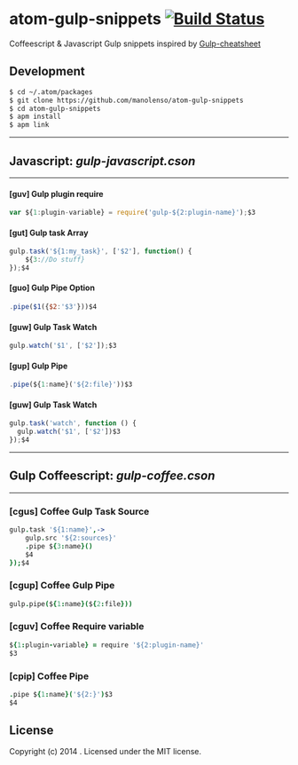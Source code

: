 # atom-gulp-snippets [![Build Status](https://secure.travis-ci.org/manolenso/atom-gulp-snippets.png?branch=master)](http://travis-ci.org/manolenso/atom-gulp-snippets)

Coffeescript & Javascript Gulp snippets
inspired by  [Gulp-cheatsheet](https://github.com/osscafe/gulp-cheatsheet)
## Development
```sh
$ cd ~/.atom/packages
$ git clone https://github.com/manolenso/atom-gulp-snippets
$ cd atom-gulp-snippets
$ apm install
$ apm link
```
----
## Javascript: _gulp-javascript.cson_
---

#### [guv] Gulp plugin require

```javascript
var ${1:plugin-variable} = require('gulp-${2:plugin-name}');$3
```

#### [gut] Gulp task Array

```javascript
gulp.task('${1:my_task}', ['$2'], function() {
    ${3://Do stuff}
});$4
```

#### [guo] Gulp Pipe Option

```javascript
.pipe($1({$2:'$3'}))$4
```
#### [guw] Gulp Task Watch

```javascript
gulp.watch('$1', ['$2']);$3
```

#### [gup] Gulp Pipe

```javascript
.pipe(${1:name}('${2:file}'))$3
```

#### [guw] Gulp Task Watch

```javascript
gulp.task('watch', function () {
  gulp.watch('$1', ['$2'])$3
});$4
```
----
## Gulp Coffeescript: _gulp-coffee.cson_
----

### [cgus] Coffee Gulp Task Source

```coffeescript
gulp.task '${1:name}',->
    gulp.src '${2:sources}'
    .pipe ${3:name}()
    $4
});$4
```
### [cgup] Coffee Gulp Pipe

```coffeescript
gulp.pipe(${1:name}(${2:file}))
```
### [cguv] Coffee Require variable

```coffeescript
${1:plugin-variable} = require '${2:plugin-name}'
$3
```
### [cpip] Coffee Pipe

```coffeescript
.pipe ${1:name}('${2:}')$3
$4
```

## License
Copyright (c) 2014 . Licensed under the MIT license.
